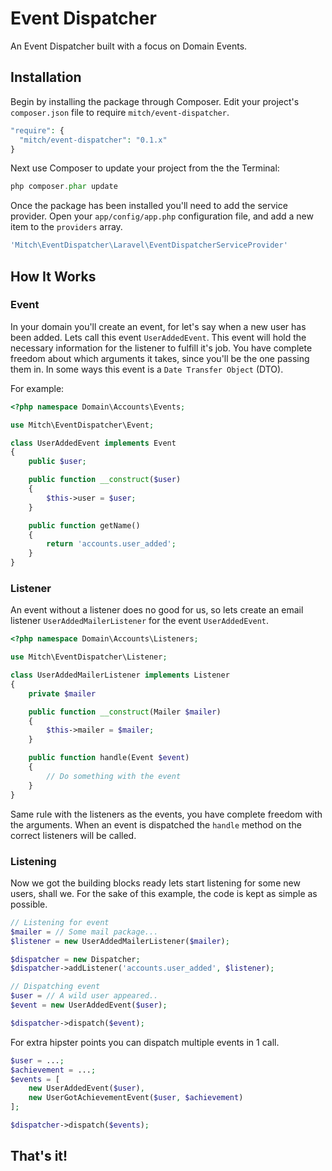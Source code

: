 # Event Dispatcher

An Event Dispatcher built with a focus on Domain Events.

## Installation

Begin by installing the package through Composer. Edit your project's `composer.json` file to require `mitch/event-dispatcher`.

  ```php
  "require": {
    "mitch/event-dispatcher": "0.1.x"
  }
  ```

Next use Composer to update your project from the the Terminal:

  ```php
  php composer.phar update
  ```

Once the package has been installed you'll need to add the service provider. Open your `app/config/app.php` configuration file, and add a new item to the `providers` array.

  ```php
  'Mitch\EventDispatcher\Laravel\EventDispatcherServiceProvider'
  ```

## How It Works

### Event
In your domain you'll create an event, for let's say when a new user has been added.
Lets call this event `UserAddedEvent`. This event will hold the necessary information for the listener to fulfill it's job.
You have complete freedom about which arguments it takes, since you'll be the one passing them in.
In some ways this event is a `Date Transfer Object` (DTO).

For example:

```php
<?php namespace Domain\Accounts\Events;

use Mitch\EventDispatcher\Event;

class UserAddedEvent implements Event
{
    public $user;

    public function __construct($user)
    {
        $this->user = $user;
    }

    public function getName()
    {
        return 'accounts.user_added';
    }
}
```

### Listener
An event without a listener does no good for us, so lets create an email listener `UserAddedMailerListener` for the event `UserAddedEvent`.

```php
<?php namespace Domain\Accounts\Listeners;

use Mitch\EventDispatcher\Listener;

class UserAddedMailerListener implements Listener
{
    private $mailer

    public function __construct(Mailer $mailer)
    {
        $this->mailer = $mailer;
    }

    public function handle(Event $event)
    {
        // Do something with the event
    }
}
```

Same rule with the listeners as the events, you have complete freedom with the arguments.
When an event is dispatched the `handle` method on the correct listeners will be called.

### Listening
Now we got the building blocks ready lets start listening for some new users, shall we.
For the sake of this example, the code is kept as simple as possible.

```php
// Listening for event
$mailer = // Some mail package...
$listener = new UserAddedMailerListener($mailer);

$dispatcher = new Dispatcher;
$dispatcher->addListener('accounts.user_added', $listener);

// Dispatching event
$user = // A wild user appeared..
$event = new UserAddedEvent($user);

$dispatcher->dispatch($event);
```

For extra hipster points you can dispatch multiple events in 1 call.

```php
$user = ...;
$achievement = ...;
$events = [
    new UserAddedEvent($user),
    new UserGotAchievementEvent($user, $achievement)
];

$dispatcher->dispatch($events);
```

## That's it!
